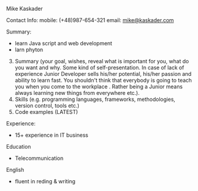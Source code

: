 Mike Kaskader

Contact Info:
mobile: (+48)987-654-321
email: mike@kaskader.com

Summary:
- learn Java script and web development 
- larn phyton


3. Summary (your goal, wishes, reveal what is important for you, what do you want and why.
Some kind of self-presentation. In case of lack of experience  Junior Developer sells his/her potential, his/her passion and ability to learn fast. You shouldn't think that everybody is going to teach you when you come to the workplace . Rather being a Junior means always
learning new things from everywhere etc.).
4. Skills (e.g. programming languages, frameworks, methodologies, version control, tools etc.)
5. Code examples (LATEST)

Experience:
- 15+ experience in IT business 

Education
- Telecommunication 

English
- fluent in reding & writing

